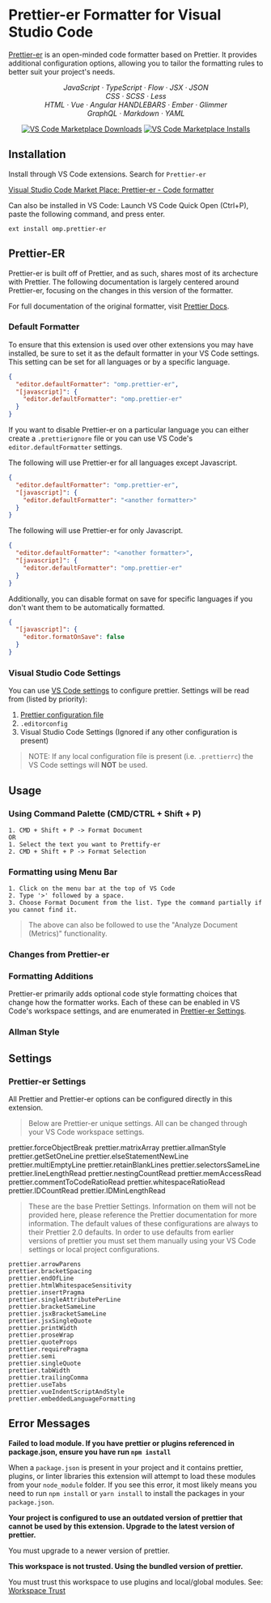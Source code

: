 # Prettier-er Formatter for Visual Studio Code

[Prettier-er](https://github.com/OpenMindedPrettier) is an open-minded code formatter based on Prettier. It provides additional configuration options, allowing you to tailor the formatting rules to better suit your project's needs.


<p align="center">
  <em>
    JavaScript
    · TypeScript
    · Flow
    · JSX
    · JSON
  </em>
  <br />
  <em>
    CSS
    · SCSS
    · Less
  </em>
  <br />
  <em>
    HTML
    · Vue
    · Angular
  </em>
  <em>
    HANDLEBARS
    · Ember
    · Glimmer
  </em>
  <br />
  <em>
    GraphQL
    · Markdown
    · YAML
  </em>
</p>

<p align="center">
  <a href="https://marketplace.visualstudio.com/items?itemName=omp.prettier-er">
    <img alt="VS Code Marketplace Downloads" src="https://img.shields.io/visual-studio-marketplace/d/omp.prettier-er"></a>
  <a href="https://marketplace.visualstudio.com/items?itemName=omp.prettier-er">
    <img alt="VS Code Marketplace Installs" src="https://img.shields.io/visual-studio-marketplace/i/omp.prettier-er"></a>
</p>

## Installation

Install through VS Code extensions. Search for `Prettier-er`

[Visual Studio Code Market Place: Prettier-er - Code formatter](https://marketplace.visualstudio.com/items?itemName=omp.prettier-er)

Can also be installed in VS Code: Launch VS Code Quick Open (Ctrl+P), paste the following command, and press enter.

```
ext install omp.prettier-er
```

## Prettier-ER

Prettier-er is built off of Prettier, and as such, shares most of its archecture with Prettier. The following documentation is largely centered around Prettier-er, focusing on the changes in this version of the formatter.

For full documentation of the original formatter, visit [Prettier Docs](https://prettier.io/docs/en/).

### Default Formatter

To ensure that this extension is used over other extensions you may have installed, be sure to set it as the default formatter in your VS Code settings. This setting can be set for all languages or by a specific language.

```json
{
  "editor.defaultFormatter": "omp.prettier-er",
  "[javascript]": {
    "editor.defaultFormatter": "omp.prettier-er"
  }
}
```

If you want to disable Prettier-er on a particular language you can either create a `.prettierignore` file or you can use VS Code's `editor.defaultFormatter` settings.

The following will use Prettier-er for all languages except Javascript.

```json
{
  "editor.defaultFormatter": "omp.prettier-er",
  "[javascript]": {
    "editor.defaultFormatter": "<another formatter>"
  }
}
```

The following will use Prettier-er for only Javascript.

```json
{
  "editor.defaultFormatter": "<another formatter>",
  "[javascript]": {
    "editor.defaultFormatter": "omp.prettier-er"
  }
}
```

Additionally, you can disable format on save for specific languages if you don't want them to be automatically formatted.

```json
{
  "[javascript]": {
    "editor.formatOnSave": false
  }
}
```

### Visual Studio Code Settings

You can use [VS Code settings](#prettier-er-settings) to configure prettier. Settings will be read from (listed by priority):

1. [Prettier configuration file](https://prettier.io/docs/en/configuration.html)
1. `.editorconfig`
1. Visual Studio Code Settings (Ignored if any other configuration is present)

> NOTE: If any local configuration file is present (i.e. `.prettierrc`) the VS Code settings will **NOT** be used.

## Usage

### Using Command Palette (CMD/CTRL + Shift + P)

```
1. CMD + Shift + P -> Format Document
OR
1. Select the text you want to Prettify-er
2. CMD + Shift + P -> Format Selection
```

### Formatting using Menu Bar

```
1. Click on the menu bar at the top of VS Code
2. Type '>' followed by a space.
3. Choose Format Document from the list. Type the command partially if you cannot find it.
```
> The above can also be followed to use the "Analyze Document (Metrics)" functionality.

### Changes from Prettier-er

### Formatting Additions

Prettier-er primarily adds optional code style formatting choices that change how the formatter works. Each of these can be enabled in VS Code's workspace settings, and are enumerated in [Prettier-er Settings](#Prettier-er-Settings).

### Allman Style




## Settings

### Prettier-er Settings

All Prettier and Prettier-er options can be configured directly in this extension.

> Below are Prettier-er unique settings. All can be changed through your VS Code workspace settings.

prettier.forceObjectBreak
prettier.matrixArray
prettier.allmanStyle
prettier.getSetOneLine
prettier.elseStatementNewLine
prettier.multiEmptyLine
prettier.retainBlankLines
prettier.selectorsSameLine
prettier.lineLengthRead
prettier.nestingCountRead
prettier.memAccessRead
prettier.commentToCodeRatioRead
prettier.whitespaceRatioRead
prettier.IDCountRead
prettier.IDMinLengthRead

> These are the base Prettier Settings. Information on them will not be provided here, please reference the Prettier documentation for more information.
> The default values of these configurations are always to their Prettier 2.0 defaults. In order to use defaults from earlier versions of prettier you must set them manually using your VS Code settings or local project configurations.

```
prettier.arrowParens
prettier.bracketSpacing
prettier.endOfLine
prettier.htmlWhitespaceSensitivity
prettier.insertPragma
prettier.singleAttributePerLine
prettier.bracketSameLine
prettier.jsxBracketSameLine
prettier.jsxSingleQuote
prettier.printWidth
prettier.proseWrap
prettier.quoteProps
prettier.requirePragma
prettier.semi
prettier.singleQuote
prettier.tabWidth
prettier.trailingComma
prettier.useTabs
prettier.vueIndentScriptAndStyle
prettier.embeddedLanguageFormatting
```


## Error Messages

**Failed to load module. If you have prettier or plugins referenced in package.json, ensure you have run `npm install`**

When a `package.json` is present in your project and it contains prettier, plugins, or linter libraries this extension will attempt to load these modules from your `node_module` folder. If you see this error, it most likely means you need to run `npm install` or `yarn install` to install the packages in your `package.json`.

**Your project is configured to use an outdated version of prettier that cannot be used by this extension. Upgrade to the latest version of prettier.**

You must upgrade to a newer version of prettier.

**This workspace is not trusted. Using the bundled version of prettier.**

You must trust this workspace to use plugins and local/global modules. See: [Workspace Trust](https://code.visualstudio.com/docs/editor/workspace-trust)
